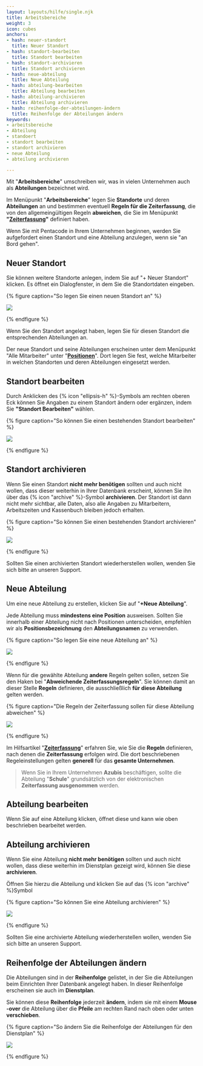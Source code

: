 ```yaml
---
layout: layouts/hilfe/single.njk
title: Arbeitsbereiche
weight: 3
icon: cubes
anchors:
- hash: neuer-standort
  title: Neuer Standort
- hash: standort-bearbeiten
  title: Standort bearbeiten
- hash: standort-archivieren
  title: Standort archivieren
- hash: neue-abteilung
  title: Neue Abteilung
- hash: abteilung-bearbeiten
  title: Abteilung bearbeiten
- hash: abteilung-archivieren
  title: Abteilung archivieren
- hash: reihenfolge-der-abteilungen-ändern
  title: Reihenfolge der Abteilungen ändern
keywords:
- arbeitsbereiche
- Abteilung
- standoert
- standort bearbeiten
- standort archivieren
- neue Abteilung
- abteilung archivieren

---
```

Mit "**Arbeitsbereiche**" umschreiben wir, was in vielen Unternehmen auch als **Abteilungen** bezeichnet wird.

Im Menüpunkt "**Arbeitsbereiche**" legen Sie **Standorte** und deren **Abteilungen** an und bestimmen eventuell **Regeln für die Zeiterfassung**, die von den allgemeingültigen Regeln **abweichen**, die Sie im Menüpunkt **"**[**Zeiterfassung**](/hilfe/handbuch/einstellungen/zeiterfassung/)**"** definiert haben.

Wenn Sie mit Pentacode in Ihrem Unternehmen beginnen, werden Sie aufgefordert einen Standort und eine Abteilung anzulegen, wenn sie "an Bord gehen".

## Neuer Standort

Sie können weitere Standorte anlegen, indem Sie auf "+ Neuer Standort" klicken. Es öffnet ein Dialogfenster, in dem Sie die Standortdaten eingeben.

{% figure caption="So legen Sie einen neuen Standort an" %}

![](/uploads/neuer-standort.png)

{% endfigure %}

Wenn Sie den Standort angelegt haben, legen Sie für diesen Standort die entsprechenden Abteilungen an.

Der neue Standort und seine Abteilungen erscheinen unter dem Menüpunkt "Alle Mitarbeiter" unter "[**Positionen**](/hilfe/handbuch/mitarbeiter-alle/positionen/)". Dort legen Sie fest, welche Mitarbeiter in welchen Standorten und deren Abteilungen eingesetzt werden.

## Standort bearbeiten

Durch Anklicken des {% icon "ellipsis-h" %}-Symbols am rechten oberen Eck können Sie Angaben zu einem Standort ändern oder ergänzen, indem Sie **"Standort Bearbeiten"** wählen.

{% figure caption="So können Sie einen bestehenden Standort bearbeiten" %}

![](/uploads/standort-bearbeiten.png)

{% endfigure %}

## Standort archivieren

Wenn Sie einen Standort **nicht mehr benötigen** sollten und auch nicht wollen, dass dieser weiterhin in Ihrer Datenbank erscheint, können Sie ihn über das {% icon "archive" %}-Symbol **archivieren**. Der Standort ist dann nicht mehr sichtbar, alle Daten, also alle Angaben zu Mitarbeitern, Arbeitszeiten und Kassenbuch bleiben jedoch erhalten.

{% figure caption="So können Sie einen bestehenden Standort archivieren" %}

![](/uploads/standort-archivieren.png)

{% endfigure %}

Sollten Sie einen archivierten Standort wiederherstellen wollen, wenden Sie sich bitte an unseren Support.

## Neue Abteilung

Um eine neue Abteilung zu erstellen, klicken Sie auf "**+Neue Abteilung**".

Jede Abteilung muss **mindestens eine Position** ausweisen. Sollten Sie innerhalb einer Abteilung nicht nach Positionen unterscheiden, empfehlen wir als **Positionsbezeichnung** den **Abteilungsnamen** zu verwenden.

{% figure caption="So legen Sie eine neue Abteilung an" %}

![](/uploads/neue-abteilung.png)

{% endfigure %}

Wenn für die gewählte Abteilung **andere** Regeln gelten sollen, setzen Sie den Haken bei "**Abweichende Zeiterfassungsregeln**". Sie können damit an dieser Stelle **Regeln** definieren, die ausschließlich **für diese Abteilung** gelten werden.

{% figure caption="Die Regeln der Zeiterfassung sollen für diese Abteilung abweichen" %}

![](/uploads/abw-ze.png)

{% endfigure %}

Im Hilfsartikel "[**Zeiterfassung**](/hilfe/handbuch/einstellungen/zeiterfassung/)" erfahren Sie, wie Sie die **Regeln** definieren, nach denen die **Zeiterfassung** erfolgen wird. Die dort beschriebenen Regeleinstellungen gelten **generell** für das **gesamte Unternehmen**.

> Wenn Sie in Ihrem Unternehmen **Azubis** beschäftigen, sollte die Abteilung "**Schule**" grundsätzlich von der elektronischen **Zeiterfassung ausgenommen** werden.

## Abteilung bearbeiten

Wenn Sie auf eine Abteilung klicken, öffnet diese und kann wie oben beschrieben bearbeitet werden.

## Abteilung archivieren

Wenn Sie eine Abteilung **nicht mehr benötigen** sollten und auch nicht wollen, dass diese weiterhin im Dienstplan gezeigt wird, können Sie diese **archivieren**.

Öffnen Sie hierzu die Abteilung und klicken Sie auf das {% icon "archive" %}Symbol

{% figure caption="So können Sie eine Abteilung archivieren" %}

![](/uploads/abteilung-archivieren.png)

{% endfigure %}

Sollten Sie eine archivierte Abteilung wiederherstellen wollen, wenden Sie sich bitte an unseren Support.

## Reihenfolge der Abteilungen ändern

Die Abteilungen sind in der **Reihenfolge** gelistet, in der Sie die Abteilungen beim Einrichten Ihrer Datenbank angelegt haben. In dieser Reihenfolge erscheinen sie auch im **Dienstplan**.

Sie können diese **Reihenfolge** jederzeit **ändern**, indem sie mit einem **Mouse -over** die Abteilung über die **Pfeile** am rechten Rand nach oben oder unten **verschieben**.

{% figure caption="So ändern Sie die Reihenfolge der Abteilungen für den Dienstplan" %}

![](/uploads/reihenfolge-abt.png)

{% endfigure %}
